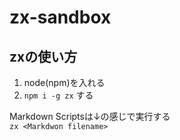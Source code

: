 # zx-sandbox

## zxの使い方
1. node(npm)を入れる
2. `npm i -g zx` する

Markdown Scriptsは↓の感じで実行する  
`zx <Markdwon filename>`